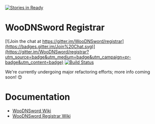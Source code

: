 [![Stories in Ready](https://badge.waffle.io/WooDNSword/registrar.png?label=ready&title=Ready)](https://waffle.io/WooDNSword/registrar)
# WooDNSword Registrar

[![Join the chat at https://gitter.im/WooDNSword/registrar](https://badges.gitter.im/Join%20Chat.svg)](https://gitter.im/WooDNSword/registrar?utm_source=badge&utm_medium=badge&utm_campaign=pr-badge&utm_content=badge)
[![Build Status](https://travis-ci.org/WooDNSword/registrar.svg?branch=master)](https://travis-ci.org/WooDNSword/registrar)

We're currently undergoing major refactoring efforts; more info coming soon! 😊

# Documentation

- [WooDNSword Wiki](https://github.com/WooDNSword/woodnsword.github.io/wiki)
- [WooDNSword Registrar Wiki](https://github.com/WooDNSword/registrar/wiki)
